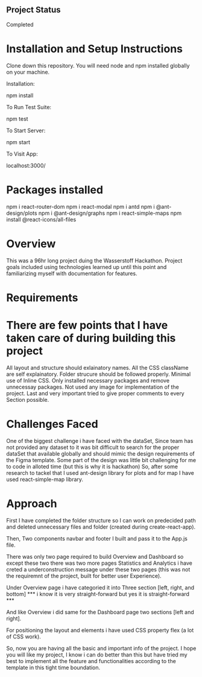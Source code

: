 
## Project Status
Completed

# Installation and Setup Instructions
Clone down this repository. You will need node and npm installed globally on your machine.

Installation:

npm install

To Run Test Suite:

npm test

To Start Server:

npm start

To Visit App:

localhost:3000/

# Packages installed
npm i react-router-dom
npm i react-modal
npm i antd
npm i @ant-design/plots
npm i @ant-design/graphs
npm i react-simple-maps
npm install @react-icons/all-files
# Overview
This was a 96hr long project duing the Wasserstoff Hackathon. Project goals included using technologies learned up until this point and familiarizing myself with documentation for features.
# Requirements
# There are few points that I have taken care of during building this project
All layout and structure should exlainatory names.
All the CSS className are self explainatory.
Folder strucure should be followed properly.
Minimal use of Inline CSS.
Only installed necessary packages and remove unnecessay packages.
Not used any image for implementation of the project.
Last and very important tried to give proper comments to every Section possible.
# Challenges Faced
One of the biggest challenge i have faced with the dataSet, Since team has not provided any dataset to it was bit difficult to search for the proper dataSet that available globally and should mimic the design requirements of the Figma template.
Some part of the design was little bit challenging for me to code in alloted time (but this is why it is hackathon) So, after some research to tackel that I used ant-design library for plots and for map I have used react-simple-map library.
# Approach
First I have completed the folder structure so I can work on predecided path and deleted unnecessary files and folder (created during create-react-app).

Then, Two components navbar and footer I built and pass it to the App.js file.

There was only two page required to build Overview and Dashboard so except these two there was two more pages Statistics and Analytics i have creted a underconstruction message under these two pages (this was not the requiremnt of the project, built for better user Experience).

Under Overview page i have categoried it into Three section [left, right, and bottom] *** i know it is very straight-forward but yes it is straight-forward ***

And like Overview i did same for the Dashboard page two sections [left and right].

For positioning the layout and elements i have used CSS property flex (a lot of CSS work).

So, now you are having all the basic and important info of the project. I hope you will like my project, I know i can do better than this but have tried my best to implement all the feature and functionalities according to the template in this tight time boundation.
